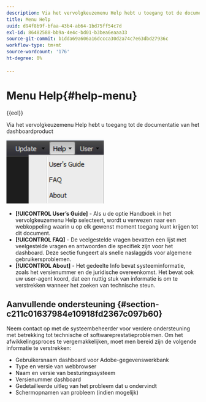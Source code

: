 ```yaml
---
description: Via het vervolgkeuzemenu Help hebt u toegang tot de documentatie van het dashboardproduct
title: Menu Help
uuid: d94f8b9f-bfaa-43b4-ab64-1bd75ff54c7d
exl-id: 86482588-bb9a-4e4c-bd01-b3bea6eaaa33
source-git-commit: b1dda69a606a16dccca30d2a74c7e63dbd27936c
workflow-type: tm+mt
source-wordcount: '176'
ht-degree: 0%

---
```


# Menu Help{#help-menu}

{{eol}}

Via het vervolgkeuzemenu Help hebt u toegang tot de documentatie van het dashboardproduct

![](assets/help.png)

* **[!UICONTROL User’s Guide]** - Als u de optie Handboek in het vervolgkeuzemenu Help selecteert, wordt u verwezen naar een webkoppeling waarin u op elk gewenst moment toegang kunt krijgen tot dit document.
* **[!UICONTROL FAQ]** - De veelgestelde vragen bevatten een lijst met veelgestelde vragen en antwoorden die specifiek zijn voor het dashboard. Deze sectie fungeert als snelle naslaggids voor algemene gebruikersproblemen.
* **[!UICONTROL About]** - Het gedeelte Info bevat systeeminformatie, zoals het versienummer en de juridische overeenkomst. Het bevat ook uw user-agent koord, dat een nuttig stuk van informatie is om te verstrekken wanneer het zoeken van technische steun.

## Aanvullende ondersteuning {#section-c211c01637984e10918fd2367c097b60}

Neem contact op met de systeembeheerder voor verdere ondersteuning met betrekking tot technische of softwareprestatieproblemen. Om het afwikkelingsproces te vergemakkelijken, moet men bereid zijn de volgende informatie te verstrekken:

* Gebruikersnaam dashboard voor Adobe-gegevenswerkbank
* Type en versie van webbrowser
* Naam en versie van besturingssysteem
* Versienummer dashboard
* Gedetailleerde uitleg van het probleem dat u ondervindt
* Schermopnamen van probleem (indien mogelijk)
